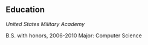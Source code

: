 ## Education

*United States Military Academy*

B.S. with honors, 2006-2010
Major: Computer Science
